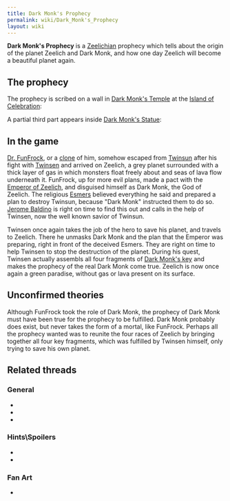 ```yaml
---
title: Dark Monk's Prophecy
permalink: wiki/Dark_Monk's_Prophecy
layout: wiki
---
```


**Dark Monk's Prophecy** is a [Zeelichian](Zeelich "wikilink") prophecy
which tells about the origin of the planet Zeelich and Dark Monk, and
how one day Zeelich will become a beautiful planet again.

## The prophecy

The prophecy is scribed on a wall in [Dark Monk's
Temple](Dark_Monk's_Temple "wikilink") at the [Island of
Celebration](Island_of_Celebration "wikilink"):

A partial third part appears inside [Dark Monk's
Statue](Dark_Monk's_Statue "wikilink"):

## In the game

[Dr. FunFrock](Dr._FunFrock "wikilink"), or a [clone](clone "wikilink")
of him, somehow escaped from [Twinsun](Twinsun "wikilink") after his
fight with [Twinsen](Twinsen "wikilink") and arrived on Zeelich, a grey
planet surrounded with a thick layer of gas in which monsters float
freely about and seas of lava flow underneath it. FunFrock, up for more
evil plans, made a pact with the [Emperor of
Zeelich](Emperor_of_Zeelich "wikilink"), and disguised himself as Dark
Monk, the God of Zeelich. The religious [Esmers](Esmers "wikilink")
believed everything he said and prepared a plan to destroy Twinsun,
because "Dark Monk" instructed them to do so. [Jerome
Baldino](Jerome_Baldino "wikilink") is right on time to find this out
and calls in the help of Twinsen, now the well known savior of Twinsun.

Twinsen once again takes the job of the hero to save his planet, and
travels to Zeelich. There he unmasks Dark Monk and the plan that the
Emperor was preparing, right in front of the deceived Esmers. They are
right on time to help Twinsen to stop the destruction of the planet.
During his quest, Twinsen actually assembls all four fragments of [Dark
Monk's key](Dark_Monk's_key "wikilink") and makes the prophecy of the
real Dark Monk come true. Zeelich is now once again a green paradise,
without gas or lava present on its surface.

## Unconfirmed theories

Although FunFrock took the role of Dark Monk, the prophecy of Dark Monk
must have been true for the prophecy to be fulfilled. Dark Monk probably
does exist, but never takes the form of a mortal, like FunFrock. Perhaps
all the prophecy wanted was to reunite the four races of Zeelich by
bringing together all four key fragments, which was fulfilled by Twinsen
himself, only trying to save his own planet.

## Related threads

### General

- 

- 

- 

### Hints\Spoilers

- 

- 

### Fan Art

- 
